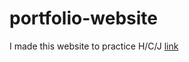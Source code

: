 # portfolio-website
I made this website to practice H/C/J
[link](https://adnjoo.com/portfolio-website-2021-v1/index.html)
